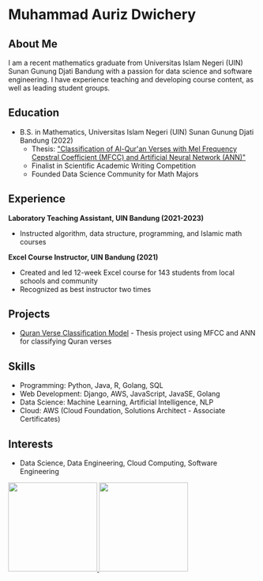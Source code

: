 # Muhammad Auriz Dwichery

## About Me

I am a recent mathematics graduate from Universitas Islam Negeri (UIN) Sunan Gunung Djati Bandung with a passion for data science and software engineering. I have experience teaching and developing course content, as well as leading student groups.

## Education

- B.S. in Mathematics, Universitas Islam Negeri (UIN) Sunan Gunung Djati Bandung (2022)
  - Thesis: ["Classification of Al-Qur'an Verses with Mel Frequency Cepstral Coefficient (MFCC) and Artificial Neural Network (ANN)"](https://digilib.uinsgd.ac.id/68034/)
  - Finalist in Scientific Academic Writing Competition
  - Founded Data Science Community for Math Majors

## Experience

**Laboratory Teaching Assistant, UIN Bandung (2021-2023)**
- Instructed algorithm, data structure, programming, and Islamic math courses

**Excel Course Instructor, UIN Bandung (2021)** 
- Created and led 12-week Excel course for 143 students from local schools and community
- Recognized as best instructor two times

## Projects

- [Quran Verse Classification Model](https://github.com/madwichery/klasifikasi-suara-quran-dengan-ann-dan-mfcc) - Thesis project using MFCC and ANN for classifying Quran verses
  


## Skills

- Programming: Python, Java, R, Golang, SQL
- Web Development: Django, AWS, JavaScript, JavaSE, Golang
- Data Science: Machine Learning, Artificial Intelligence, NLP
- Cloud: AWS (Cloud Foundation, Solutions Architect - Associate Certificates) 

## Interests
- Data Science, Data Engineering, Cloud Computing, Software Engineering
<p align="left">
<a href="https://github.com/gilangadhan">
  <img height="180em" src="https://github-readme-stats-eight-theta.vercel.app/api?username=madwichery&show_icons=true&theme=algolia&include_all_commits=true&count_private=true"/>
  <img height="180em" src="https://github-readme-stats-eight-theta.vercel.app/api/top-langs/?username=madwichery&layout=compact&langs_count=8&theme=algolia"/>
</a>
</p>
